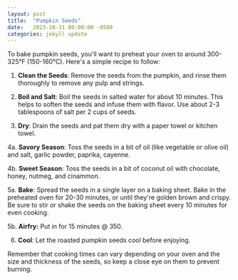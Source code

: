 ```yaml
---
layout: post
title:  "Pumpkin Seeds"
date:   2023-10-31 00:00:00 -0500
categories: jekyll update
---
```



To bake pumpkin seeds, you'll want to preheat your oven to around 300-325°F (150-160°C). Here's a simple recipe to follow:

1. **Clean the Seeds**: Remove the seeds from the pumpkin, and rinse them thoroughly to remove any pulp and strings.

2. **Boil and Salt**: Boil the seeds in salted water for about 10 minutes. This helps to soften the seeds and infuse them with flavor. Use about 2-3 tablespoons of salt per 2 cups of seeds.

3. **Dry**: Drain the seeds and pat them dry with a paper towel or kitchen towel.

4a. **Savory Season**: Toss the seeds in a bit of oil (like vegetable or olive oil) and salt, garlic powder, paprika, cayenne.

4b. **Sweet Season**: Toss the seeds in a bit of coconut oil with chocolate, honey, nutmeg, and cinammon.

5a. **Bake**: Spread the seeds in a single layer on a baking sheet. Bake in the preheated oven for 20-30 minutes, or until they're golden brown and crispy. Be sure to stir or shake the seeds on the baking sheet every 10 minutes for even cooking.

5b. **Airfry:** Put in for 15 minutes @ 350.

6. **Cool**: Let the roasted pumpkin seeds cool before enjoying.

Remember that cooking times can vary depending on your oven and the size and thickness of the seeds, so keep a close eye on them to prevent burning.
